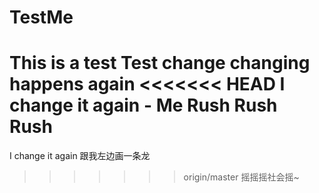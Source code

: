 # TestMe
This is a test
Test change
changing happens again
<<<<<<< HEAD
I change it again - Me
Rush Rush Rush
=======
I change it again
跟我左边画一条龙
>>>>>>> origin/master
摇摇摇社会摇~